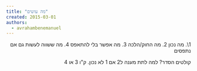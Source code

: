 ```yaml
---
title: "מה עושים"
created: 2015-03-01
authors: 
  - avrahambenemanuel
---
```

<div dir="rtl">
1\. מה נכון 2. מה החוק/הלכה 3. מה אפשר בלי להתאפס 4. מה ששווה לעשות גם אם נתפסים

קולטים הסדר? למה לתת מענה ל2 אם 1 לא נכון. ק"ו 3 או 4
</div>